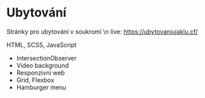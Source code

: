 # Ubytování
Stránky pro ubytování v soukromí \n
live: https://ubytovaniujaklu.cf/


 HTML, SCSS, JavaScript
 
 
- IntersectionObserver
- Video background
- Responzivní web
- Grid, Flexbox
- Hamburger menu

 
